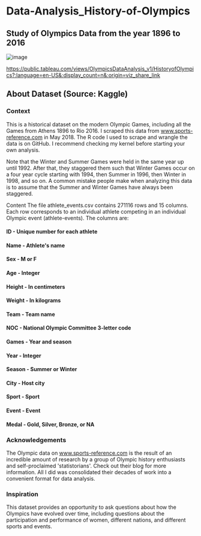 # Data-Analysis_History-of-Olympics
## Study of Olympics Data from the year 1896 to 2016

![image](https://user-images.githubusercontent.com/102762042/220450273-f2cc13c2-358e-4f16-acba-940220a9aca3.png)

https://public.tableau.com/views/OlympicsDataAnalysis_v1/HistoryofOlympics?:language=en-US&:display_count=n&:origin=viz_share_link

## About Dataset (Source: Kaggle)
### Context
This is a historical dataset on the modern Olympic Games, including all the Games from Athens 1896 to Rio 2016. I scraped this data from www.sports-reference.com in May 2018. The R code I used to scrape and wrangle the data is on GitHub. I recommend checking my kernel before starting your own analysis.

Note that the Winter and Summer Games were held in the same year up until 1992. After that, they staggered them such that Winter Games occur on a four year cycle starting with 1994, then Summer in 1996, then Winter in 1998, and so on. A common mistake people make when analyzing this data is to assume that the Summer and Winter Games have always been staggered.

Content
The file athlete_events.csv contains 271116 rows and 15 columns. Each row corresponds to an individual athlete competing in an individual Olympic event (athlete-events). The columns are:

#### ID - Unique number for each athlete
#### Name - Athlete's name
#### Sex - M or F
#### Age - Integer
#### Height - In centimeters
#### Weight - In kilograms
#### Team - Team name
#### NOC - National Olympic Committee 3-letter code
#### Games - Year and season
#### Year - Integer
#### Season - Summer or Winter
#### City - Host city
#### Sport - Sport
#### Event - Event
#### Medal - Gold, Silver, Bronze, or NA

### Acknowledgements
The Olympic data on www.sports-reference.com is the result of an incredible amount of research by a group of Olympic history enthusiasts and self-proclaimed 'statistorians'. Check out their blog for more information. All I did was consolidated their decades of work into a convenient format for data analysis.

### Inspiration
This dataset provides an opportunity to ask questions about how the Olympics have evolved over time, including questions about the participation and performance of women, different nations, and different sports and events.
